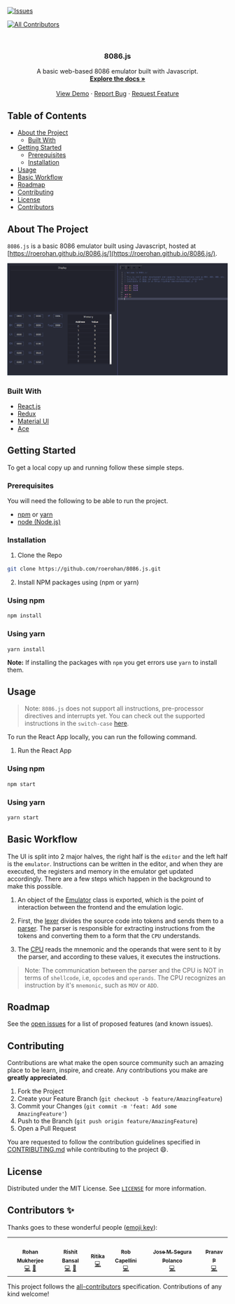 [![Issues][issues-shield]][issues-url]
<!-- ALL-CONTRIBUTORS-BADGE:START - Do not remove or modify this section -->
[![All Contributors](https://img.shields.io/badge/all_contributors-6-orange.svg?style=flat-square)](#contributors-)
<!-- ALL-CONTRIBUTORS-BADGE:END -->

<!-- PROJECT LOGO -->
<br />
<p align="center">
  <!-- <a href="https://github.com/roerohan/8086.js">
    <img src="https://project-logo.png" alt="Logo" width="80">
  </a> -->

  <h3 align="center">8086.js</h3>

  <p align="center">
    A basic web-based 8086 emulator built with Javascript.
    <br />
    <a href="https://github.com/roerohan/8086.js"><strong>Explore the docs »</strong></a>
    <br />
    <br />
    <a href="https://github.com/roerohan/8086.js">View Demo</a>
    ·
    <a href="https://github.com/roerohan/8086.js/issues">Report Bug</a>
    ·
    <a href="https://github.com/roerohan/8086.js/issues">Request Feature</a>
  </p>
</p>



<!-- TABLE OF CONTENTS -->
## Table of Contents

* [About the Project](#about-the-project)
  * [Built With](#built-with)
* [Getting Started](#getting-started)
  * [Prerequisites](#prerequisites)
  * [Installation](#installation)
* [Usage](#usage)
* [Basic Workflow](#basic-workflow)
* [Roadmap](#roadmap)
* [Contributing](#contributing)
* [License](#license)
* [Contributors](#contributors-)



<!-- ABOUT THE PROJECT -->
## About The Project


`8086.js` is a basic 8086 emulator built using Javascript, hosted at [https://roerohan.github.io/8086.js/](https://roerohan.github.io/8086.js/).

<img src="./public/8086.js-hosted.png" />

### Built With

* [React.js](https://arkdownreactjs.org/docs/getting-started.html)
* [Redux](https://redux.js.org/tutorials/essentials/part-1-overview-concepts)
* [Material UI](https://material-ui.com/getting-started/usage/)
* [Ace](https://github.com/ajaxorg/ace)



<!-- GETTING STARTED -->
## Getting Started

To get a local copy up and running follow these simple steps.

### Prerequisites

You will need the following to be able to run the project.

* [npm](https://www.npmjs.com/) or [yarn](https://yarnpkg.com/)
* [node (Node.js)](https://nodejs.org)



### Installation
 
1. Clone the Repo

```sh
git clone https://github.com/roerohan/8086.js.git
```

2. Install NPM packages using (npm or yarn)

### Using npm

```sh
npm install
```

### Using yarn

```
yarn install
```

**Note:** If installing the packages with `npm` you get errors use `yarn` to install them.



<!-- USAGE EXAMPLES -->
## Usage

> Note: `8086.js` does not support all instructions, pre-processor directives and interrupts yet. You can check out the supported instructions in the `switch-case` [here](./src/emulator/cpu/core.js).

To run the React App locally, you can run the following command.

1. Run the React App

### Using npm

```sh
npm start
```

### Using yarn

```sh
yarn start
```

## Basic Workflow

The UI is split into 2 major halves, the right half is the `editor` and the left half is the `emulator`. Instructions can be written in the editor, and when they are executed, the registers and memory in the emulator get updated accordingly. There are a few steps which happen in the background to make this possible.

1. An object of the [Emulator](./src/emulator/emulator.js) class is exported, which is the point of interaction between the frontend and the emulation logic.

2. First, the [lexer](./src/emulator/parser/lexer.js) divides the source code into tokens and sends them to a [parser](./src/emulator/parser/parser.js). The parser is responsible for extracting instructions from the tokens and converting them to a form that the `CPU` understands.

3. The [CPU](./src/emulator/cpu/core.js) reads the mnemonic and the operands that were sent to it by the parser, and according to these values, it executes the instructions.

> Note: The communication between the parser and the CPU is NOT in terms of `shellcode`, i.e, `opcode`s and `operands`. The CPU recognizes an instruction by it's `mnemonic`, such as `MOV` or `ADD`. 


<!-- _For more examples, please refer to the [Documentation](https://example.com)_ -->



<!-- ROADMAP -->
## Roadmap

See the [open issues](https://github.com/roerohan/8086.js/issues) for a list of proposed features (and known issues).



<!-- CONTRIBUTING -->
## Contributing

Contributions are what make the open source community such an amazing place to be learn, inspire, and create. Any contributions you make are **greatly appreciated**.

1. Fork the Project
2. Create your Feature Branch (`git checkout -b feature/AmazingFeature`)
3. Commit your Changes (`git commit -m 'feat: Add some AmazingFeature'`)
4. Push to the Branch (`git push origin feature/AmazingFeature`)
5. Open a Pull Request

You are requested to follow the contribution guidelines specified in [CONTRIBUTING.md](./CONTRIBUTING.md) while contributing to the project :smile:.

<!-- LICENSE -->
## License

Distributed under the MIT License. See [`LICENSE`](./LICENSE) for more information.




<!-- MARKDOWN LINKS & IMAGES -->
<!-- https://www.markdownguide.org/basic-syntax/#reference-style-links -->
[roerohan-url]: https://roerohan.github.io
[issues-shield]: https://img.shields.io/github/issues/othneildrew/Best-README-Template.svg?style=flat-square
[issues-url]: https://github.com/roerohan/8086.js/issues

## Contributors ✨

Thanks goes to these wonderful people ([emoji key](https://allcontributors.org/docs/en/emoji-key)):

<!-- ALL-CONTRIBUTORS-LIST:START - Do not remove or modify this section -->
<!-- prettier-ignore-start -->
<!-- markdownlint-disable -->
<table>
  <tr>
    <td align="center"><a href="https://github.com/roerohan"><img src="https://avatars0.githubusercontent.com/u/42958812?v=4" width="100px;" alt=""/><br /><sub><b>Rohan Mukherjee</b></sub></a><br /><a href="https://github.com/roerohan/8086.js/commits?author=roerohan" title="Code">💻</a> <a href="https://github.com/roerohan/8086.js/commits?author=roerohan" title="Documentation">📖</a></td>
    <td align="center"><a href="https://github.com/thebongy"><img src="https://avatars1.githubusercontent.com/u/7080652?v=4" width="100px;" alt=""/><br /><sub><b>Rishit Bansal</b></sub></a><br /><a href="https://github.com/roerohan/8086.js/commits?author=thebongy" title="Code">💻</a> <a href="https://github.com/roerohan/8086.js/commits?author=thebongy" title="Documentation">📖</a></td>
    <td align="center"><a href="https://github.com/ritika-07"><img src="https://avatars2.githubusercontent.com/u/46575784?v=4" width="100px;" alt=""/><br /><sub><b>Ritika</b></sub></a><br /><a href="https://github.com/roerohan/8086.js/commits?author=ritika-07" title="Code">💻</a></td>
    <td align="center"><a href="https://github.com/capellini"><img src="https://avatars3.githubusercontent.com/u/75311?v=4" width="100px;" alt=""/><br /><sub><b>Rob Capellini</b></sub></a><br /><a href="https://github.com/roerohan/8086.js/commits?author=capellini" title="Code">💻</a></td>
    <td align="center"><a href="https://josesp.netlify.com/"><img src="https://avatars3.githubusercontent.com/u/23442814?v=4" width="100px;" alt=""/><br /><sub><b>Jose M. Segura Polanco</b></sub></a><br /><a href="https://github.com/roerohan/8086.js/commits?author=DarkCode01" title="Code">💻</a></td>
    <td align="center"><a href="https://devenv.now.sh/"><img src="https://avatars1.githubusercontent.com/u/49075129?v=4" width="100px;" alt=""/><br /><sub><b>Pranav P</b></sub></a><br /><a href="https://github.com/roerohan/8086.js/commits?author=pranavp10" title="Code">💻</a></td>
  </tr>
</table>

<!-- markdownlint-enable -->
<!-- prettier-ignore-end -->
<!-- ALL-CONTRIBUTORS-LIST:END -->

This project follows the [all-contributors](https://github.com/all-contributors/all-contributors) specification. Contributions of any kind welcome!